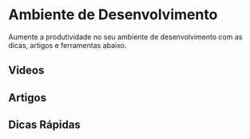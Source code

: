 # Ambiente de Desenvolvimento

Aumente a produtividade no seu ambiente de desenvolvimento com as dicas, artigos e ferramentas abaixo.

## Videos

## Artigos

## Dicas Rápidas


